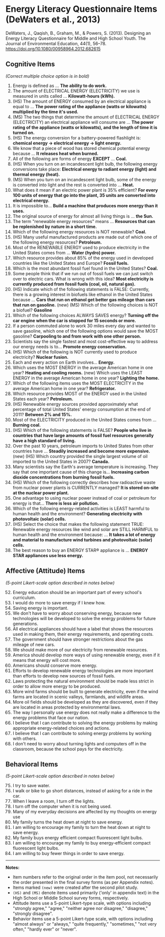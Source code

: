 # Energy Literacy Questionnaire Items (DeWaters et al., 2013)

DeWaters, J., Qaqish, B., Graham, M., & Powers, S. (2013). Designing an Energy Literacy Questionnaire for Middle and High School Youth. The Journal of Environmental Education, 44(1), 56–78. https://doi.org/10.1080/00958964.2012.682615


## Cognitive Items
*(Correct multiple choice option is in bold)*

1.  Energy is defined as ... **The ability to do work.**
2.  The amount of ELECTRICAL ENERGY (ELECTRICITY) we use is measured in units called ... **Kilowatt-hours (kWh).**
3.  (HS) The amount of ENERGY consumed by an electrical appliance is equal to ... **The power rating of the appliance (watts or kilowatts) multiplied by the time it's used.**
4.  (MS) The two things that determine the amount of ELECTRICAL ENERGY (ELECTRICITY) an electrical appliance will consume are ... **The power rating of the appliance (watts or kilowatts), and the length of time it is turned on.**
5.  (HS) The energy conversion for a battery-powered flashlight is: **chemical energy → electrical energy → light energy.**
6.  We know that a piece of wood has stored chemical potential energy because ... **It releases heat when burned.**
7.  All of the following are forms of energy **EXCEPT** ... **Coal.**
8.  (HS) When you turn on an incandescent light bulb, the following energy conversions take place: **Electrical energy to radiant energy (light) and thermal energy (heat).**
9.  (MS) When you turn on an incandescent light bulb, some of the energy is converted into light and the rest is converted into ... **Heat.**
10. What does it mean if an electric power plant is 35% efficient? **For every 100 units of energy that go into the plant, 35 units are converted into electrical energy.**
11. It is impossible to... **Build a machine that produces more energy than it uses.**
12. The original source of energy for almost all living things is ... **the Sun.**
13. The term "renewable energy resources" means ... **Resources that can be replenished by nature in a short time.**
14. Which of the following energy resources is NOT renewable? **Coal.**
15. (HS) Many useful manufactured products are made out of which one of the following energy resources? **Petroleum.**
16. Most of the RENEWABLE ENERGY used to produce electricity in the United States comes from ... **Water (hydro) power.**
17. Which resource provides about 85% of the energy used in developed countries like the United States and Europe? **Fossil fuels.**
18. Which is the most abundant fossil fuel found in the United States? **Coal.**
19. Some people think that if we run out of fossil fuels we can just switch over to electric cars. What is wrong with this idea? **Most electricity is currently produced from fossil fuels (coal, oil, natural gas).**
20. (HS) Indicate which of the following statements is FALSE: Currently, there is a growing interest in biofuels like ethanol in the United States because ... **Cars that run on ethanol get better gas mileage than cars that run on gasoline.**
(new) (MS) Which of the following choices is NOT a biofuel? **Gasoline**
25. Which of the following choices ALWAYS SAVES energy? **Turning off the car engine when the car is stopped for 15 seconds or more.**
27. If a person commuted alone to work 30 miles every day and wanted to save gasoline, which one of the following options would save the MOST gasoline? **Carpooling to and from work with one other person.**
28. Scientists say the single fastest and most cost-effective way to address our energy needs is to... **Promote energy conservation.**
30. (HS) Which of the following is NOT currently used to produce electricity? **Nuclear fusion.**
32. Each and every action on Earth involves... **Energy.**
35. Which uses the MOST ENERGY in the average American home in one year? **Heating and cooling rooms.**
(new) Which uses the LEAST ENERGY in the average American home in one year? **Lighting the home.**
36. Which of the following items uses the MOST ELECTRICITY in the average American home in one year? **Refrigerator.**
37. Which resource provides MOST of the ENERGY used in the United States each year? **Petroleum.**
38. (HS) Renewable energy sources provided approximately what percentage of total United States' energy consumption at the end of 2011? **Between 2% and 15%.**
39. Most of the ELECTRICITY produced in the United States comes from ... **Burning coal.**
40. (HS) Which of the following statements is FALSE? **People who live in countries that have large amounts of fossil fuel resources generally have a high standard of living.**
41. Over the past 10 years, petroleum imports to United States from other countries have ... **Steadily increased and become more expensive.**
(new) (HS) Which country provided the single largest volume of oil imported to the United States in 2007? **Canada.**
42. Many scientists say the Earth's average temperature is increasing. They say that one important cause of this change is... **Increasing carbon dioxide concentrations from burning fossil fuels.**
44. (HS) Which of the following correctly describes how radioactive waste from nuclear power plants is CURRENTLY managed? **It is stored on-site at the nuclear power plant.**
45. One advantage to using nuclear power instead of coal or petroleum for energy is that... **There is less air pollution.**
48. Which of the following energy-related activities is LEAST harmful to human health and the environment? **Generating electricity with photovoltaic (solar) cells.**
49. (HS) Select the choice that makes the following statement TRUE: Renewable energy resources like wind and solar are STILL HARMFUL to human health and the environment because: ... **It takes a lot of energy and material to manufacture wind turbines and photovoltaic (solar) cells.**
50. The best reason to buy an ENERGY STAR® appliance is ... **ENERGY STAR appliances use less energy.**

## Affective (Attitude) Items
*(5-point Likert-scale option described in notes below)*

52. Energy education should be an important part of every school's curriculum.
53. I would do more to save energy if I knew how.
55. Saving energy is important.
57. We don't have to worry about conserving energy, because new technologies will be developed to solve the energy problems for future generations.
58. All electrical appliances should have a label that shows the resources used in making them, their energy requirements, and operating costs.
59. The government should have stronger restrictions about the gas mileage of new cars.
61. We should make more of our electricity from renewable resources.
62. America should develop more ways of using renewable energy, even if it means that energy will cost more.
63. Americans should conserve more energy.
64. Efforts to develop renewable energy technologies are more important than efforts to develop new sources of fossil fuels.
65. Laws protecting the natural environment should be made less strict in order to allow more energy to be produced.
67. More wind farms should be built to generate electricity, even if the wind farms are located in scenic valleys, farmlands, and wildlife areas.
68. More oil fields should be developed as they are discovered, even if they are located in areas protected by environmental laws.
71. The way I personally use energy does not really make a difference to the energy problems that face our nation.
72. I believe that I can contribute to solving the energy problems by making appropriate energy-related choices and actions.
73. I believe that I can contribute to solving energy problems by working with others.
74. I don't need to worry about turning lights and computers off in the classroom, because the school pays for the electricity.

## Behavioral Items
*(5-point Likert-scale option described in notes below)*

75. I try to save water.
77. I walk or bike to go short distances, instead of asking for a ride in the car.
78. When I leave a room, I turn off the lights.
79. I turn off the computer when it is not being used.
80. Many of my everyday decisions are affected by my thoughts on energy use
81. My family turns the heat down at night to save energy.
82. I am willing to encourage my family to turn the heat down at night to save energy.
83. My family buys energy efficient compact fluorescent light bulbs.
84. I am willing to encourage my family to buy energy-efficient compact fluorescent light bulbs.
85. I am willing to buy fewer things in order to save energy.

---
**Notes:**

*   Item numbers refer to the original order in the item pool, not necessarily the order presented in the final survey forms (as per Appendix notes).
*   Items marked `(new)` were created after the second pilot study.
*   `(HS)` and `(MS)` denote items used primarily ('only' in appendix text) in the High School or Middle School survey forms, respectively.
*   Attitude items use a 5-point Likert-type scale, with options including "strongly agree," "agree," "neither agree nor disagree," "disagree," "strongly disagree".
*   Behavior items use a 5-point Likert-type scale, with options including "almost always" or "always," "quite frequently," "sometimes," "not very often," "hardly ever" or "never".
